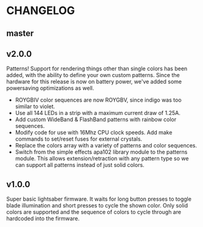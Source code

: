 # CHANGELOG

## master


## v2.0.0

Patterns! Support for rendering things other than single colors has been added,
with the ability to define your own custom patterns. Since the hardware for
this release is now on battery power, we've added some powersaving
optimizations as well.

* ROYGBIV color sequences are now ROYGBV, since indigo was too similar to
  violet.
* Use all 144 LEDs in a strip with a maximum current draw of 1.25A.
* Add custom WideBand & FlashBand patterns with rainbow color sequences.
* Modify code for use with 16Mhz CPU clock speeds. Add make commands to
  set/reset fuses for external crystals.
* Replace the colors array with a variety of patterns and color sequences.
* Switch from the simple effects apa102 library module to the patterns module.
  This allows extension/retraction with any pattern type so we can support all
  patterns instead of just solid colors.

## v1.0.0

Super basic lightsaber firmware. It waits for long button presses to toggle
blade illumination and short presses to cycle the shown color. Only solid
colors are supported and the sequence of colors to cycle through are hardcoded
into the firmware.
